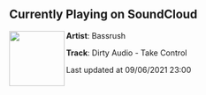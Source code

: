 ## Currently Playing on SoundCloud

[<img align="left" width="100" src="https://i1.sndcdn.com/artworks-57WbqAMp3s0Or56K-IXSEIA-t500x500.jpg">](https://soundcloud.com/bassrush/dirty-audio-take-control?in=bassrush/sets/dirty-audio-no-stoppin-ep)

**Artist**: Bassrush 

**Track**: Dirty Audio - Take Control

Last updated at 09/06/2021 23:00
